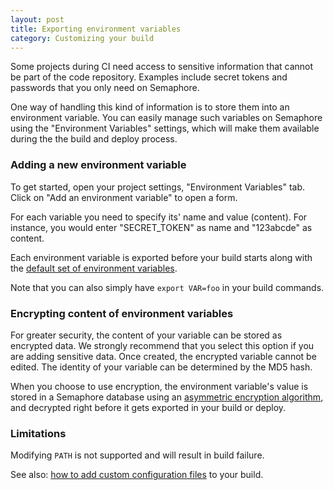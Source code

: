 ```yaml
---
layout: post
title: Exporting environment variables
category: Customizing your build
---
```


Some projects during CI need access to sensitive information that cannot be part of the code repository. Examples include secret tokens and passwords that you only need on Semaphore.

One way of handling this kind of information is to store them into an environment variable. You can easily manage such variables on Semaphore using the "Environment Variables" settings, which will make them available during the the build and deploy process.

### Adding a new environment variable

To get started, open your project settings, "Environment Variables" tab. Click on "Add an environment variable" to open a form.

For each variable you need to specify its' name and value (content). For instance, you would enter "SECRET_TOKEN" as name and "123abcde" as content.

Each environment variable is exported before your build starts along with
the [default set of environment variables](/docs/available-environment-variables.html).

Note that you can also simply have `export VAR=foo` in your build commands.

### Encrypting content of environment variables

For greater security, the content of your variable can be stored as encrypted data. We strongly recommend that you select this option if you are adding sensitive data. Once created, the encrypted variable cannot be edited. The identity of your variable can be determined by the MD5 hash.

When you choose to use encryption, the environment variable's value is stored in a Semaphore database using an
[asymmetric encryption algorithm](http://en.wikipedia.org/wiki/Public-key_cryptography),
and decrypted right before it gets exported in your build or deploy.

### Limitations

Modifying `PATH` is not supported and will result in build failure.

See also: [how to add custom configuration files](/docs/adding-custom-configuration-files.html) to your build.
